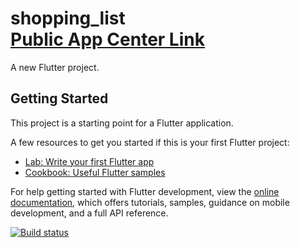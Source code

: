 # shopping_list <br> [Public App Center Link](https://install.appcenter.ms/orgs/shopping-list-mikhail/apps/shopping-list/distribution_groups/public)

A new Flutter project.

## Getting Started

This project is a starting point for a Flutter application.

A few resources to get you started if this is your first Flutter project:

- [Lab: Write your first Flutter app](https://docs.flutter.dev/get-started/codelab)
- [Cookbook: Useful Flutter samples](https://docs.flutter.dev/cookbook)

For help getting started with Flutter development, view the
[online documentation](https://docs.flutter.dev/), which offers tutorials,
samples, guidance on mobile development, and a full API reference.

[![Build status](https://build.appcenter.ms/v0.1/apps/dbdd4c3e-1052-4e50-9ffa-0847040eb0ef/branches/main/badge)](https://appcenter.ms)
